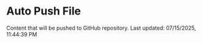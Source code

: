 # Auto Push File

Content that will be pushed to GitHub repository.
Last updated: 07/15/2025, 11:44:39 PM